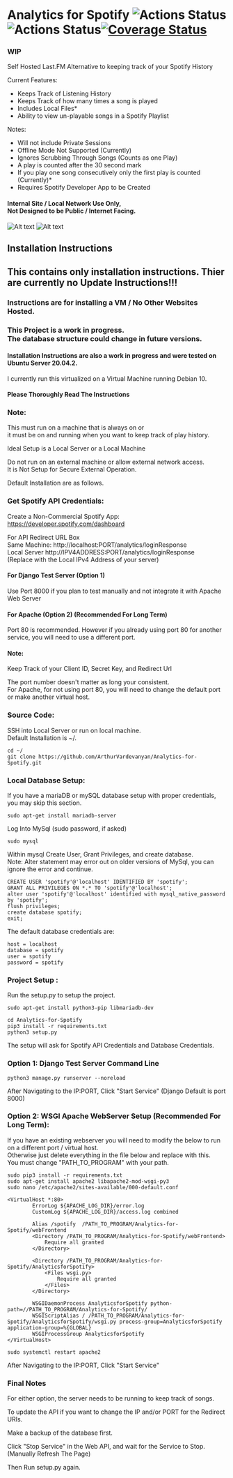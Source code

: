 # Analytics for Spotify ![Actions Status](https://github.com/ArthurVardevanyan/Analytics-for-Spotify/workflows/tests/badge.svg)![Actions Status](https://github.com/ArthurVardevanyan/Analytics-for-Spotify/workflows/CodeQL/badge.svg)[![Coverage Status](https://coveralls.io/repos/github/ArthurVardevanyan/Analytics-for-Spotify/badge.svg)](https://coveralls.io/github/ArthurVardevanyan/Analytics-for-Spotify)

### WIP


Self Hosted Last.FM Alternative to keeping track of your Spotify History


Current Features:
* Keeps Track of Listening History
* Keeps Track of how many times a song is played
* Includes Local Files*
* Ability to view un-playable songs in a Spotify Playlist

Notes:

* Will not include Private Sessions
* Offline Mode Not Supported (Currently)
* Ignores Scrubbing Through Songs (Counts as one Play)
* A play is counted after the 30 second mark
* If you play one song consecutively only the first play is counted (Currently)* 
* Requires Spotify Developer App to be Created

#### Internal Site / Local Network Use Only, <br>Not Designed to be Public / Internet Facing.
![Alt text](img/SpotifyAnalyticsSample.png?raw=true "Sample Output")
![Alt text](img/SonyPlayPlaylistDistribution.png?raw=true "Sample Output")



## Installation Instructions
## This contains only installation instructions. Thier are currently no Update Instructions!!!
### Instructions are for installing a VM / No Other Websites Hosted.
### This Project is a work in progress.<br> The database structure could change in future versions.
#### Installation Instructions are also a work in progress and were tested on Ubuntu Server 20.04.2.
I currently run this virtualized on a Virtual Machine running Debian 10.
#### Please Thoroughly Read The Instructions 
### Note:
This must run on a machine that is always on or<br />
it must be on and running when you want to keep track of play history.

Ideal Setup is a Local Server or a Local Machine<br />

Do not run on an external machine or allow external network access.<br />
It is Not Setup for Secure External Operation. 

Default Installation are as follows. <br />

### Get Spotify API Credentials:
Create a Non-Commercial Spotify App: https://developer.spotify.com/dashboard

For API Redirect URL Box<br />
Same Machine: http://localhost:PORT/analytics/loginResponse<br />
Local Server http://IPV4ADDRESS:PORT/analytics/loginResponse <br>
(Replace with the Local IPv4 Address of your server)<br />

#### For Django Test Server (Option 1) 
Use Port 8000 if you plan to test manually and not integrate it with Apache Web Server


#### For Apache (Option 2) (Recommended For Long Term)
Port 80 is recommended. However if you already using port 80 for another service, you will need to use a different port. 

#### Note:
Keep Track of your Client ID, Secret Key, and Redirect Url<br />

The port number doesn't matter as long your consistent.<br>
For Apache, for not using port 80, you will need to change the default port or make another virtual host.

### Source Code:
SSH into Local Server or run on local machine.<br />
Default Installation is ~/.

```
cd ~/
git clone https://github.com/ArthurVardevanyan/Analytics-for-Spotify.git
```


### Local Database Setup:
If you have a mariaDB or mySQL database setup with proper credentials, you may skip this section.
```
sudo apt-get install mariadb-server
```
Log Into MySql (sudo password, if asked)
```
sudo mysql
```
Within mysql Create User, Grant Privileges, and create database. <br/> 
Note: Alter statement may error out on older versions of MySql, you can ignore the error and continue.
```
CREATE USER 'spotify'@'localhost' IDENTIFIED BY 'spotify'; 
GRANT ALL PRIVILEGES ON *.* TO 'spotify'@'localhost';
alter user 'spotify'@'localhost' identified with mysql_native_password by 'spotify';
flush privileges;
create database spotify;
exit;
```

The default database credentials are:
```
host = localhost
database = spotify
user = spotify
password = spotify
```
### Project Setup :
Run the setup.py to setup the project.
```
sudo apt-get install python3-pip libmariadb-dev
```
```
cd Analytics-for-Spotify
pip3 install -r requirements.txt
python3 setup.py
```
The setup will ask for Spotify API Credentials and Database Credentials. 

### Option 1: Django Test Server Command Line
```
python3 manage.py runserver --noreload
```
After Navigating to the IP:PORT, Click "Start Service" (Django Default is port 8000)

### Option 2: WSGI Apache WebServer Setup (Recommended For Long Term):
If you have an existing webserver you will need to modify the below to run on a different port / virtual host.<br>
Otherwise just delete everything in the file below and replace with this.<br>
You must change "PATH_TO_PROGRAM" with your path. 
```
sudo pip3 install -r requirements.txt
sudo apt-get install apache2 libapache2-mod-wsgi-py3
sudo nano /etc/apache2/sites-available/000-default.conf 
```

```
<VirtualHost *:80>
        ErrorLog ${APACHE_LOG_DIR}/error.log
        CustomLog ${APACHE_LOG_DIR}/access.log combined

        Alias /spotify  /PATH_TO_PROGRAM/Analytics-for-Spotify/webFrontend
        <Directory /PATH_TO_PROGRAM/Analytics-for-Spotify/webFrontend>
            Require all granted
        </Directory>

        <Directory /PATH_TO_PROGRAM/Analytics-for-Spotify/AnalyticsforSpotify>
            <Files wsgi.py>
                Require all granted
            </Files>
        </Directory>

        WSGIDaemonProcess AnalyticsforSpotify python-path=//PATH_TO_PROGRAM/Analytics-for-Spotify/
        WSGIScriptAlias / /PATH_TO_PROGRAM/Analytics-for-Spotify/AnalyticsforSpotify/wsgi.py process-group=AnalyticsforSpotify application-group=%{GLOBAL}
        WSGIProcessGroup AnalyticsforSpotify
</VirtualHost>
```

```
sudo systemctl restart apache2
```
After Navigating to the IP:PORT, Click "Start Service"


### Final Notes

For either option, the server needs to be running to keep track of songs.


To update the API if you want to change the IP and/or PORT for the Redirect URIs. <br>

Make a backup of the database first.<br>

Click "Stop Service" in the Web API, and wait for the Service to Stop. (Manually Refresh The Page)<br>

Then Run setup.py again.<br><br>

